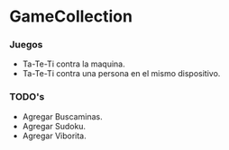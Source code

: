 # GameCollection

### Juegos
- Ta-Te-Ti contra la maquina.
- Ta-Te-Ti contra una persona en el mismo dispositivo.

### TODO's
- Agregar Buscaminas.
- Agregar Sudoku.
- Agregar Viborita.
